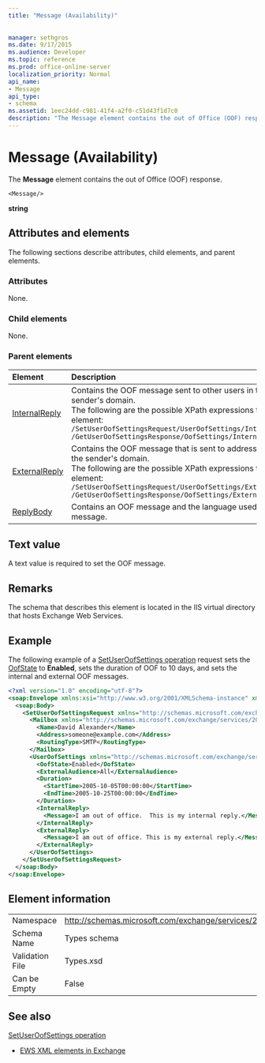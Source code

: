 ```yaml
---
title: "Message (Availability)"
 
 
manager: sethgros
ms.date: 9/17/2015
ms.audience: Developer
ms.topic: reference
ms.prod: office-online-server
localization_priority: Normal
api_name:
- Message
api_type:
- schema
ms.assetid: 1eec24dd-c981-41f4-a2f0-c51d43f1d7c0
description: "The Message element contains the out of Office (OOF) response."
---
```


# Message (Availability)

The **Message** element contains the out of Office (OOF) response. 
  
```
<Message/> 
```

 **string**
## Attributes and elements

The following sections describe attributes, child elements, and parent elements.
  
### Attributes

None.
  
### Child elements

None.
  
### Parent elements

|**Element**|**Description**|
|:-----|:-----|
|[InternalReply](internalreply.md) <br/> | Contains the OOF message sent to other users in the sender's domain.  <br/>  The following are the possible XPath expressions to this element:  <br/>  `/SetUserOofSettingsRequest/UserOofSettings/InternalReply` <br/>  `/GetUserOofSettingsResponse/OofSettings/InternalReply` <br/> |
|[ExternalReply](externalreply.md) <br/> | Contains the OOF message that is sent to addresses outside the sender's domain.  <br/>  The following are the possible XPath expressions to this element:  <br/>  `/SetUserOofSettingsRequest/UserOofSettings/ExternalReply` <br/>  `/GetUserOofSettingsResponse/OofSettings/ExternalReply` <br/> |
|[ReplyBody](replybody.md) <br/> |Contains an OOF message and the language used for the message.  <br/> |
   
## Text value

A text value is required to set the OOF message.
  
## Remarks

The schema that describes this element is located in the IIS virtual directory that hosts Exchange Web Services.
  
## Example

The following example of a [SetUserOofSettings operation](setuseroofsettings-operation.md) request sets the [OofState](oofstate.md) to **Enabled**, sets the duration of OOF to 10 days, and sets the internal and external OOF messages.
  
```XML
<?xml version="1.0" encoding="utf-8"?>
<soap:Envelope xmlns:xsi="http://www.w3.org/2001/XMLSchema-instance" xmlns:xsd="http://www.w3.org/2001/XMLSchema" xmlns:soap="http://schemas.xmlsoap.org/soap/envelope/">
  <soap:Body>
    <SetUserOofSettingsRequest xmlns="http://schemas.microsoft.com/exchange/services/2006/messages">
      <Mailbox xmlns="http://schemas.microsoft.com/exchange/services/2006/types">
        <Name>David Alexander</Name>
        <Address>someone@example.com</Address>
        <RoutingType>SMTP</RoutingType>
      </Mailbox>
      <UserOofSettings xmlns="http://schemas.microsoft.com/exchange/services/2006/types">
        <OofState>Enabled</OofState>
        <ExternalAudience>All</ExternalAudience>
        <Duration>
          <StartTime>2005-10-05T00:00:00</StartTime>
          <EndTime>2005-10-25T00:00:00</EndTime>
        </Duration>
        <InternalReply>
          <Message>I am out of office.  This is my internal reply.</Message>
        </InternalReply>
        <ExternalReply>
          <Message>I am out of office. This is my external reply.</Message>
        </ExternalReply>
      </UserOofSettings>
    </SetUserOofSettingsRequest>
  </soap:Body>
</soap:Envelope>
```

## Element information

|||
|:-----|:-----|
|Namespace  <br/> |http://schemas.microsoft.com/exchange/services/2006/types  <br/> |
|Schema Name  <br/> |Types schema  <br/> |
|Validation File  <br/> |Types.xsd  <br/> |
|Can be Empty  <br/> |False  <br/> |
   
## See also



[SetUserOofSettings operation](setuseroofsettings-operation.md)


- [EWS XML elements in Exchange](ews-xml-elements-in-exchange.md)

